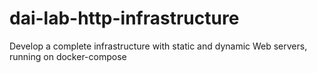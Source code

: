# dai-lab-http-infrastructure
Develop a complete infrastructure with static and dynamic Web servers, running on docker-compose
